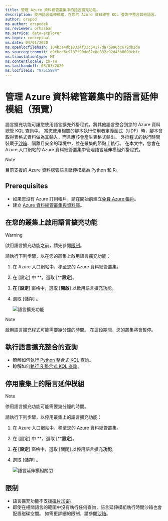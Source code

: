 ```yaml
---
title: 管理 Azure 資料總管叢集中的語言擴充功能。
description: 使用語言延伸模組，在您的 Azure 資料總管 KQL 查詢中整合其他語言。
author: orspod
ms.author: orspodek
ms.reviewer: orhasban
ms.service: data-explorer
ms.topic: conceptual
ms.date: 04/01/2020
ms.openlocfilehash: 104b3e4db18334f33c54177da7b996bc679db2de
ms.sourcegitcommit: d9fbcd6c9787f90de62e8e832c92d43b8090cbfc
ms.translationtype: MT
ms.contentlocale: zh-TW
ms.lasthandoff: 08/03/2020
ms.locfileid: "87515884"
---
```

# <a name="manage-language-extensions-in-your-azure-data-explorer-cluster-preview"></a>管理 Azure 資料總管叢集中的語言延伸模組（預覽）

語言擴充功能可讓您使用語言擴充外掛程式，將其他語言整合到您的 Azure 資料總管 KQL 查詢中。 當您使用相關的腳本執行使用者定義函式（UDF）時，腳本會取得表格式資料做為其輸入，而且應該會產生表格式輸出。 外掛程式的執行時間裝載于[沙箱](kusto/concepts/sandboxes.md)、隔離且安全的環境中，並在叢集的節點上執行。 在本文中，您會在 Azure 入口網站的 Azure 資料總管叢集中管理語言延伸模組外掛程式。

> [!NOTE]
> 目前支援的 Azure 資料總管語言延伸模組為 Python 和 R。

## <a name="prerequisites"></a>Prerequisites

* 如果您沒有 Azure 訂用帳戶，請在開始前建立[免費 Azure 帳戶](https://azure.microsoft.com/free/)。
* 建立 [Azure 資料總管叢集與資料庫](create-cluster-database-portal.md)。

## <a name="enable-language-extensions-on-your-cluster"></a>在您的叢集上啟用語言擴充功能

> [!WARNING]
> 啟用語言擴充功能之前，請先參閱[限制](#limitations)。

請執行下列步驟，以在您的叢集上啟用語言擴充功能：

1. 在 Azure 入口網站中，移至您的 Azure 資料總管叢集。 
1. 在 [設定] 中 **，選取 [****設定**]。 
1. **在 [設定**] 窗格中，選取 [**開啟**] 以啟用語言擴充功能。
1. 選取 [儲存]  。
 
    ![語言擴充功能](media/language-extensions/configurations-enable-extension.png)

> [!NOTE]
> 啟用語言擴充程式可能需要幾分鐘的時間。 在這段期間，您的叢集將會暫停。
 
## <a name="run-language-extension-integrated-queries"></a>執行語言擴充整合的查詢

* 瞭解如何[執行 Python 整合式 KQL 查詢](kusto/query/pythonplugin.md)。
* 瞭解如何[執行 R 整合式 KQL 查詢](kusto/query/rplugin.md)。 

## <a name="disable-language-extensions-on-your-cluster"></a>停用叢集上的語言延伸模組

> [!NOTE]
> 停用語言擴充功能可能需要幾分鐘的時間。

請執行下列步驟，以停用叢集上的語言擴充功能：

1. 在 Azure 入口網站中，移至您的 Azure 資料總管叢集。 
1. 在 [設定] 中 **，選取 [****設定**]。 
1. **在 [設定**] 窗格中，選取 [關閉] 以停用語言擴充**功能**。
1. 選取 [儲存]  。

    ![語言延伸模組關閉](media/language-extensions/configurations-disable-extension.png)

## <a name="limitations"></a>限制

* 語言擴充功能不支援[磁片加密](cluster-disk-encryption.md)。 
* 即使在相關語言的範圍中沒有執行任何查詢，語言延伸模組執行時間沙箱也會配置磁碟空間。
如需更詳細的限制，請參閱[沙箱](kusto/concepts/sandboxes.md)。
